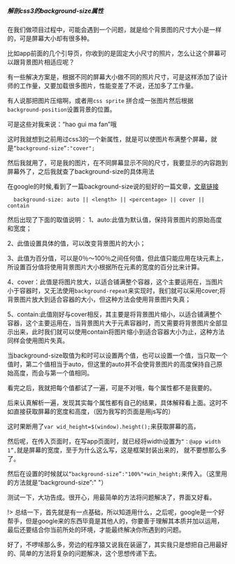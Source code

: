 ##### 解剖css3的background-size属性

在我们做项目过程中，可能会遇到一个问题，就是给个背景图的尺寸大小是一样的，可是屏幕大小却有很多种。

比如app前面的几个引导页，你收到的是固定大小尺寸的照片，怎么让这个屏幕可以跟背景图片相适应呢？

有一些解决方案是，根据不同的屏幕大小做不同的照片尺寸，可是这样添加了设计师的工作量，又要加载很多图片，性能变差了不说，还加多了工作量。

有人说那把图片压缩啊，或者用`css sprite` 拼合成一张图片然后根据`background-position`设置背景的位置。

可是这些对我来说：“hao gui ma fan”哦

这时我就想到之前用过css3的一个新属性，就是可以使图片布满整个屏幕，就是`“background-size”:"cover";`

然后我就用了，可是我的图片，在不同屏幕显示不同的尺寸，我要显示的内容跑到屏幕外了，之后我就查了background-size的具体用法

在google的时候,看到了一篇background-size说的挺好的一篇文章，[文章链接](http://www.w3cplus.com/content/css3-background-size)
```
  background-size: auto || <length> || <percentage> || cover || contain
```
然后出现了下面的取值说明：
1、auto:此值为默认值，保持背景图片的原始高度和宽度；

2、<length>此值设置具体的值，可以改变背景图片的大小；

3、<percentage>此值为百分值，可以是0％〜100％之间任何值，但此值只能应用在块元素上，所设置百分值将使用背景图片大小根据所在元素的宽度的百分比来计算。

4、cover：此值是将图片放大，以适合铺满整个容器，这个主要运用在，当图片小于容器时，又无法使用`background-repeat`来实现时，我们就可以采用cover;将背景图片放大到适合容器的大小，但这种方法会使用背景图片失真；

5、contain:此值刚好与cover相反，其主要是将背景图片缩小，以适合铺满整个容器，这个主要运用在，当背景图片大于元素容器时，而又需要将背景图片全部显示出来，此时我们就可以使用contain将图片缩小到适合容器大小为止，这种方法同样会使用图片失真。

当background-size取值为<length>和<percentage>时可以设置两个值，也可以设置一个值，当只取一个值时，第二个值相当于auto，但这里的auto并不会使背景图片的高度保持自己原始高度，而会与第一个值相同。

看完之后，我就把每个值都试了一遍，可是不对哦，每个属性都不是我要的。

后来认真解析一遍，发现其实每个属性都有自己的结果，具体解释看上面。这时不如直接获取屏幕的宽度和高度，（因为我写的页面是用js写的）

这时果断用了`var wid_height=$(window).height();`来获取屏幕的高，

然后呢，在传入页面时，在写app页面时，就已经将width设置为`“：@app width 1”,`就是屏幕的宽度，至于为什么这么写，这是框架封装出来的， 就不要想那么多了。

然后在设置的时候就以`“background-size”:"100%"+win_height;`来传入。（这里用的方法就是“background-size”:"<percentage> <percentage>"）

测试一下，大功告成。很开心，用最简单的方法将问题解决了，界面又好看。

!> 总结一下，首先就是有一点基础，所以知道用什么，之后呢，google是一个好帮手，但是google来的东西毕竟是其他人的，你要善于理解其本质并加以运用，最后还要结合你当前所处的环境，才能最终解决你所遇到的问题。

好了，不啰嗦那么多，旁边的程序猿又说我在装逼了，其实我只是想把自己用最好的、简单的方法将复杂的问题解决，这个思想传递下去。